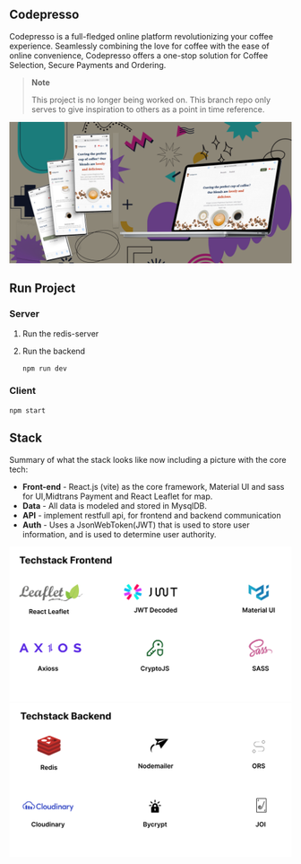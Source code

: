 ## Codepresso

Codepresso is a full-fledged online platform revolutionizing your coffee experience. Seamlessly combining the love for coffee with the ease of online convenience, Codepresso offers a one-stop solution for Coffee Selection, Secure Payments and Ordering.

> **Note**
>
> This project is no longer being worked on. This branch repo only serves to give inspiration to others as a point in time reference.

![Serverless Airline Booking sample](./media/prototype-web.png)

## Run Project

### Server

1. Run the redis-server

2. Run the backend
   ```
   npm run dev
   ```

### Client

```
npm start
```

## Stack

Summary of what the stack looks like now including a picture with the core tech:

- **Front-end** - React.js (vite) as the core framework, Material UI and sass for UI,Midtrans Payment and React Leaflet for map.
- **Data** - All data is modeled and stored in MysqlDB.
- **API** - implement restfull api, for frontend and backend communication
- **Auth** - Uses a JsonWebToken(JWT) that is used to store user information, and is used to determine user authority.

![Core stack](./media/core-stack.png)
![Core stack](./media/core-stack2.png)
